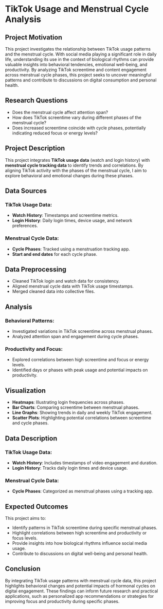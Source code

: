 # TikTok Usage and Menstrual Cycle Analysis

## Project Motivation
This project investigates the relationship between TikTok usage patterns and the menstrual cycle. With social media playing a significant role in daily life, understanding its use in the context of biological rhythms can provide valuable insights into behavioral tendencies, emotional well-being, and productivity. By analyzing TikTok screentime and content engagement across menstrual cycle phases, this project seeks to uncover meaningful patterns and contribute to discussions on digital consumption and personal health.

## Research Questions
- Does the menstrual cycle affect attention span?  
- How does TikTok screentime vary during different phases of the menstrual cycle?  
- Does increased screentime coincide with cycle phases, potentially indicating reduced focus or energy levels?

## Project Description
This project integrates **TikTok usage data** (watch and login history) with **menstrual cycle tracking data** to identify trends and correlations. By aligning TikTok activity with the phases of the menstrual cycle, I aim to explore behavioral and emotional changes during these phases.

## Data Sources
### TikTok Usage Data:
- **Watch History**: Timestamps and screentime metrics.  
- **Login History**: Daily login times, device usage, and network preferences.  

### Menstrual Cycle Data:
- **Cycle Phases**: Tracked using a menstruation tracking app.  
- **Start and end dates** for each cycle phase.

## Data Preprocessing
- Cleaned TikTok login and watch data for consistency.  
- Aligned menstrual cycle data with TikTok usage timestamps.  
- Merged cleaned data into collective files.

## Analysis
### Behavioral Patterns:
- Investigated variations in TikTok screentime across menstrual phases.  
- Analyzed attention span and engagement during cycle phases.

### Productivity and Focus:
- Explored correlations between high screentime and focus or energy levels.  
- Identified days or phases with peak usage and potential impacts on productivity.

## Visualization
- **Heatmaps**: Illustrating login frequencies across phases.  
- **Bar Charts**: Comparing screentime between menstrual phases.  
- **Line Graphs**: Showing trends in daily and weekly TikTok engagement.  
- **Scatter Plots**: Highlighting potential correlations between screentime and cycle phases.

## Data Description
### TikTok Usage Data:
- **Watch History**: Includes timestamps of video engagement and duration.  
- **Login History**: Tracks daily login times and device usage.  

### Menstrual Cycle Data:
- **Cycle Phases**: Categorized as menstrual phases using a tracking app.

## Expected Outcomes
This project aims to:
- Identify patterns in TikTok screentime during specific menstrual phases.  
- Highlight correlations between high screentime and productivity or focus levels.  
- Provide insights into how biological rhythms influence social media usage.  
- Contribute to discussions on digital well-being and personal health.

## Conclusion
By integrating TikTok usage patterns with menstrual cycle data, this project highlights behavioral changes and potential impacts of hormonal cycles on digital engagement. These findings can inform future research and practical applications, such as personalized app recommendations or strategies for improving focus and productivity during specific phases.
